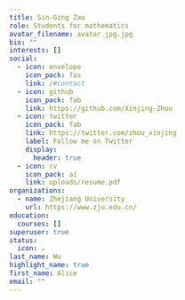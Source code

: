 ```yaml
---
title: Sin-Ging Zau
role: Students for mathematics
avatar_filename: avatar.jpg.jpg
bio: ""
interests: []
social:
  - icon: envelope
    icon_pack: fas
    link: /#contact
  - icon: github
    icon_pack: fab
    link: https://github.com/Xinjing-Zhou
  - icon: twitter
    icon_pack: fab
    link: https://twitter.com/zhou_xinjing
    label: Follow me on Twitter
    display:
      header: true
  - icon: cv
    icon_pack: ai
    link: uploads/resume.pdf
organizations:
  - name: Zhejiang University
    url: https://www.zju.edu.cn/
education:
  courses: []
superuser: true
status:
  icon: ☕️
last_name: Wu
highlight_name: true
first_name: Alice
email: ""
---
```

